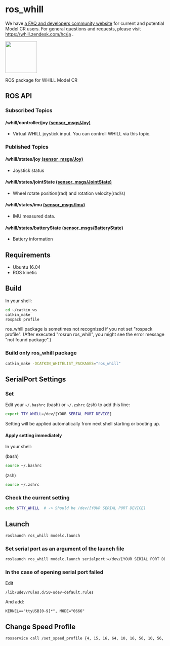 # ros_whill
We have [a FAQ and developers community website](https://whill.zendesk.com/hddc/ja) for current and potential Model CR users. For general questions and requests, please visit https://whill.zendesk.com/hc/ja .

<img src="https://user-images.githubusercontent.com/2618822/44189349-e4f39800-a15d-11e8-9261-79edac310e6a.png" width="100px">

ROS package for WHILL Model CR

## ROS API

### Subscribed Topics

#### /whill/controller/joy [(sensor_msgs/Joy)](http://docs.ros.org/api/sensor_msgs/html/msg/Joy.html)
- Virtual WHILL joystick input. You can controll WHILL via this topic.


### Published Topics

#### /whill/states/joy [(sensor_msgs/Joy)](http://docs.ros.org/api/sensor_msgs/html/msg/Joy.html)
- Joystick status

#### /whill/states/jointState [(sensor_msgs/JointState)](http://docs.ros.org/api/sensor_msgs/html/msg/JointState.html)
- Wheel rotate position(rad) and rotation velocity(rad/s)

#### /whill/states/imu [(sensor_msgs/Imu)](http://docs.ros.org/api/sensor_msgs/html/msg/Imu.html)
- IMU measured data.

#### /whill/states/batteryState [(sensor_msgs/BatteryState)](http://docs.ros.org/api/sensor_msgs/html/msg/BatteryState.html)
- Battery information


## Requirements
- Ubuntu 16.04
- ROS kinetic

## Build
In your shell:
```sh
cd ~/catkin_ws
catkin_make
rospack profile
```
ros_whill package is sometimes not recognized if you not set "rospack profile". (After executed "rosrun ros_whill", you might see the error message "not found package".)

### Build only ros_whill package
```sh
catkin_make -DCATKIN_WHITELIST_PACKAGES="ros_whill"
```

## SerialPort Settings

### Set

Edit your `~/.bashrc` (bash) or `~/.zshrc` (zsh) to add this line:

```sh
export TTY_WHILL=/dev/[YOUR SERIAL PORT DEVICE]
```
Setting will be applied automatically from next shell starting or booting up.

#### Apply setting immediately

In your shell:

(bash)
```bash
source ~/.bashrc
```

(zsh)
```zsh
source ~/.zshrc
```

### Check the current setting
```sh
echo $TTY_WHILL  # -> Should be /dev/[YOUR SERIAL PORT DEVICE]
```

## Launch
```sh
roslaunch ros_whill modelc.launch
```

### Set serial port as an argument of the launch file
```sh
roslaunch ros_whill modelc.launch serialport:=/dev/[YOUR SERIAL PORT DEVICE]
```


### In the case of opening serial port failed

Edit
```
/lib/udev/rules.d/50-udev-default.rules
```

And add:
```
KERNEL=="ttyUSB[0-9]*", MODE="0666"
```

## Change Speed Profile
```sh
rosservice call /set_speed_profile {4, 15, 16, 64, 10, 16, 56, 10, 56, 72}
```

